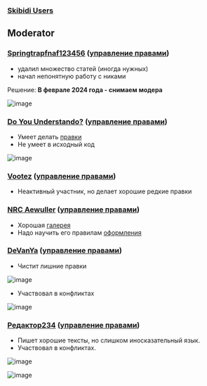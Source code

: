 ### [Skibidi Users](https://docs.google.com/spreadsheets/d/1Yc7HcHbjzibJZscQjb7g4Iojh4Wu99Y3xYfv7fZOJRE)

## Moderator
### [Springtrapfnaf123456](https://skibidi-tualet.fandom.com/ru/wiki/Участник:Springtrapfnaf123456) ([управление правами](https://skibidi-tualet.fandom.com/ru/wiki/Служебная:Управление_правами?user=Springtrapfnaf123456))
- удалил множество статей (иногда нужных)
- начал непонятную работу с никами

Решение: **В феврале 2024 года - снимаем модера**

![image](https://github.com/skibiditualet/wiki/assets/87380272/c6d81bd1-9fe2-46b9-a979-35faaf0b748e)

### [Do You Understando?](https://skibidi-tualet.fandom.com/ru/wiki/Служебная:Вклад/Do_You_Understando%3F) ([управление правами](https://skibidi-tualet.fandom.com/ru/wiki/Служебная:Управление_правами?user=Do_You_Understando%3F))
- Умеет делать [правки](https://skibidi-tualet.fandom.com/ru/wiki/%D0%9A%D1%80%D0%B0%D1%81%D0%BD%D1%8B%D0%B9_%D0%A1%D0%BF%D0%B8%D0%BA%D0%B5%D1%80%D0%9C%D0%B5%D0%BD?diff=prev&oldid=16561)
- Не умеет в исходный код

![image](https://github.com/skibiditualet/wiki/assets/87380272/75138797-da09-4b90-b32b-6702cda8fcf9)

### [Vootez](https://skibidi-tualet.fandom.com/ru/wiki/Служебная:Вклад/Vootez) ([управление правами](https://skibidi-tualet.fandom.com/ru/wiki/Служебная:Управление_правами?user=Vootez))
- Неактивный участник, но делает хорошие редкие правки

### [NRC Aewuller](https://skibidi-tualet.fandom.com/ru/wiki/Служебная:Вклад/NRC_Aewuller) ([управление правами](https://skibidi-tualet.fandom.com/ru/wiki/Служебная:Управление_правами?user=NRC_Aewuller))
- Хорошая [галерея](https://skibidi-tualet.fandom.com/ru/wiki/%D0%A1%D0%B5%D0%B7%D0%BE%D0%BD_20?diff=prev&oldid=20331)
- Надо научить его правилам [оформления](https://skibidi-tualet.fandom.com/ru/wiki/%D0%A1%D0%B5%D0%B7%D0%BE%D0%BD_21?diff=prev&oldid=19207)

### [DeVanYa](https://skibidi-tualet.fandom.com/ru/wiki/Служебная:Вклад/DeVanYa) ([управление правами](https://skibidi-tualet.fandom.com/ru/wiki/Служебная:Управление_правами?user=DeVanYa))
- Чистит лишние правки

![image](https://github.com/skibiditualet/wiki/assets/87380272/18fba7f8-c4a9-477b-ad9e-02e4ce944e32)

- Участвовал в конфликтах

![image](https://github.com/skibiditualet/wiki/assets/87380272/79c586d9-b7a8-43a2-b354-ebab596f4471)

### [Редактор234](https://skibidi-tualet.fandom.com/ru/wiki/Служебная:Вклад/Редактор234) ([управление правами](https://skibidi-tualet.fandom.com/ru/wiki/Служебная:Управление_правами?user=Редактор234))
- Пишет хорошие тексты, но слишком иносказательный язык.
- Участвовал в конфликтах.

![image](https://github.com/skibiditualet/wiki/assets/87380272/fe350eb9-647f-4686-9a4b-95453f06f16a)

![image](https://github.com/skibiditualet/wiki/assets/87380272/6eb46eee-e287-46e7-86d7-4592b55939c7)
